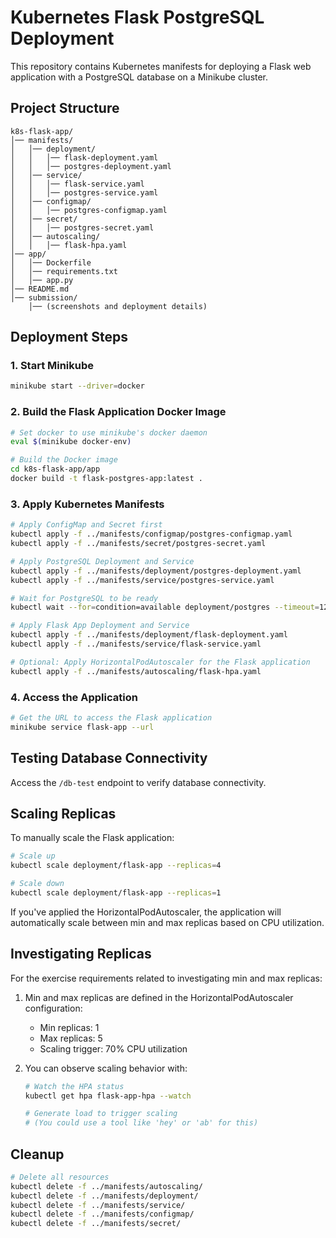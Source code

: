 # Kubernetes Flask PostgreSQL Deployment

This repository contains Kubernetes manifests for deploying a Flask web application with a PostgreSQL database on a Minikube cluster.

## Project Structure

```
k8s-flask-app/
│── manifests/
│   │── deployment/
│   │   │── flask-deployment.yaml
│   │   │── postgres-deployment.yaml
│   │── service/
│   │   │── flask-service.yaml
│   │   │── postgres-service.yaml
│   │── configmap/
│   │   │── postgres-configmap.yaml
│   │── secret/
│   │   │── postgres-secret.yaml
│   │── autoscaling/
│   │   │── flask-hpa.yaml
│── app/
│   │── Dockerfile
│   │── requirements.txt
│   │── app.py
│── README.md
│── submission/
    │── (screenshots and deployment details)
```

## Deployment Steps

### 1. Start Minikube

```bash
minikube start --driver=docker
```

### 2. Build the Flask Application Docker Image

```bash
# Set docker to use minikube's docker daemon
eval $(minikube docker-env)

# Build the Docker image
cd k8s-flask-app/app
docker build -t flask-postgres-app:latest .
```

### 3. Apply Kubernetes Manifests

```bash
# Apply ConfigMap and Secret first
kubectl apply -f ../manifests/configmap/postgres-configmap.yaml
kubectl apply -f ../manifests/secret/postgres-secret.yaml

# Apply PostgreSQL Deployment and Service
kubectl apply -f ../manifests/deployment/postgres-deployment.yaml
kubectl apply -f ../manifests/service/postgres-service.yaml

# Wait for PostgreSQL to be ready
kubectl wait --for=condition=available deployment/postgres --timeout=120s

# Apply Flask App Deployment and Service
kubectl apply -f ../manifests/deployment/flask-deployment.yaml
kubectl apply -f ../manifests/service/flask-service.yaml

# Optional: Apply HorizontalPodAutoscaler for the Flask application
kubectl apply -f ../manifests/autoscaling/flask-hpa.yaml
```

### 4. Access the Application

```bash
# Get the URL to access the Flask application
minikube service flask-app --url
```

## Testing Database Connectivity

Access the `/db-test` endpoint to verify database connectivity.

## Scaling Replicas

To manually scale the Flask application:

```bash
# Scale up
kubectl scale deployment/flask-app --replicas=4

# Scale down
kubectl scale deployment/flask-app --replicas=1
```

If you've applied the HorizontalPodAutoscaler, the application will automatically scale between min and max replicas based on CPU utilization.

## Investigating Replicas

For the exercise requirements related to investigating min and max replicas:

1. Min and max replicas are defined in the HorizontalPodAutoscaler configuration:
   - Min replicas: 1
   - Max replicas: 5
   - Scaling trigger: 70% CPU utilization

2. You can observe scaling behavior with:
   ```bash
   # Watch the HPA status
   kubectl get hpa flask-app-hpa --watch
   
   # Generate load to trigger scaling
   # (You could use a tool like 'hey' or 'ab' for this)
   ```

## Cleanup

```bash
# Delete all resources
kubectl delete -f ../manifests/autoscaling/
kubectl delete -f ../manifests/deployment/
kubectl delete -f ../manifests/service/
kubectl delete -f ../manifests/configmap/
kubectl delete -f ../manifests/secret/
```